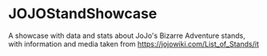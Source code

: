# JOJOStandShowcase
A showcase with data and stats about JoJo's Bizarre Adventure stands, with information and media taken from https://jojowiki.com/List_of_Stands/it
